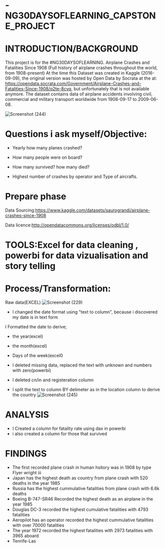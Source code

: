 # -NG30DAYSOFLEARNING_CAPSTONE_PROJECT

# INTRODUCTION/BACKGROUND
This project is for the #NG30DAYSOFLEARNING.
 Airplane Crashes and Fatalities Since 1908 (Full history of airplane crashes throughout the world, from 1908-present)
At the time this Dataset was created in Kaggle (2016-09-09), the original version was hosted by Open Data by Socrata at the at: https://opendata.socrata.com/Government/Airplane-Crashes-and-Fatalities-Since-1908/q2te-8cvq, but unfortunately that is not available anymore. The dataset contains data of airplane accidents involving civil, commercial and military transport worldwide from 1908-09-17 to 2009-06-08.

![Screenshot (244)](https://user-images.githubusercontent.com/107101960/178094902-a1e2c90b-eb45-463c-bb20-6bee7ca78d4e.png)

# Questions i ask myself/Objective:
* Yearly how many planes crashed?

* How many people were on board? 

* How many survived? how many died?


* Highest number of crashes by operator and Type of aircrafts.




# Prepare phase
 Data Sourcing:https://www.kaggle.com/datasets/saurograndi/airplane-crashes-since-1908


Data licence:http://opendatacommons.org/licenses/odbl/1.0/


# TOOLS:Excel for data cleaning , powerbi for data vizualisation and story telling

# Process/Transformation:
Raw data(EXCEL)
![Screenshot (229)](https://user-images.githubusercontent.com/107101960/177220559-49240700-01da-4306-b62b-fea536343599.png)
* I changed the date format using "text to column", because i discovered my date is in text form

 I Formatted the date to derive;
* the year(excel)

* the month(excel)

* Days of the week(excel0

* I deleted missing data, replaced the text with unknown and numbers with zero(powerbi)

* I deleted cn/in and registeration column

* I split the text to column BY delimeter as in the location column to derive the country
![Screenshot (245)](https://user-images.githubusercontent.com/107101960/178096280-e623f738-4a3a-4f05-8491-e88e10035135.png)



# ANALYSIS
 * I Created a column for fatality rate using dax in powerbi
 * i also created a column for those that survived
 
 
 
 
 
 # FINDINGS
 
 * The first recorded plane crash in human hsitory was in 1908 by type Flyer wright iii
 * Japan has the highest death as country from plane crash with 520 deaths in the year 1985
 * Russia has the highest cummulative fatalities from plane crash with 6.6k deaths
 * Boeing B-747-SR46 Recorded the highest death as an airplane in the year 1985
 * Douglas DC-3 recorded the highest cumulative fatalities with 4793 fatalities
 * Aeropilot has an operator   recorded the highest cummulative fatalities with over 70000 fatalities
 * The year 1972 recorded the highest fatalities with 2973 fatalities with 3965 aboard
 * Tenrife-Las

 
 
 

 




